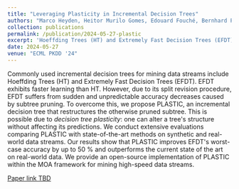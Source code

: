 ```yaml
---
title: "Leveraging Plasticity in Incremental Decision Trees"
authors: "Marco Heyden, Heitor Murilo Gomes, Edouard Fouché, Bernhard Pfahringer, Klemens Böhm"
collection: publications
permalink: /publication/2024-05-27-plastic
excerpt: 'Hoeffding Trees (HT) and Extremely Fast Decision Trees (EFDT) are popular for mining data streams, with EFDT offering faster learning but suffering from accuracy drops due to subtree pruning. To address this, we propose PLASTIC, an incremental decision tree that restructures pruned subtrees without impacting predictions, leveraging decision tree plasticity.'
date: 2024-05-27
venue: "ECML PKDD '24"
---
```

Commonly used incremental decision trees for mining data streams include Hoeffding Trees (HT) and Extremely Fast Decision Trees (EFDT). EFDT exhibits faster learning than HT. However, due to its split revision procedure, EFDT suffers from sudden and unpredictable accuracy decreases caused by subtree pruning. To overcome this, we propose PLASTIC, an incremental decision tree that restructures the otherwise pruned subtree. This is possible due to *decision tree plasticity*: one can alter a tree's structure without affecting its predictions.
We conduct extensive evaluations comparing PLASTIC with state-of-the-art methods on synthetic and real-world data streams.
Our results show that PLASTIC improves EFDT's worst-case accuracy by up to 50 % and outperforms the current state of the art on real-world data.
We provide an open-source implementation of PLASTIC within the MOA framework for mining high-speed data streams.

[Paper link TBD](#)